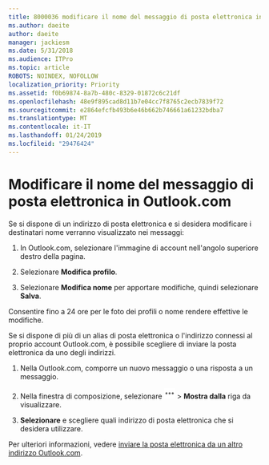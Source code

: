 ```yaml
---
title: 8000036 modificare il nome del messaggio di posta elettronica in Outlook.com
ms.author: daeite
author: daeite
manager: jackiesm
ms.date: 5/31/2018
ms.audience: ITPro
ms.topic: article
ROBOTS: NOINDEX, NOFOLLOW
localization_priority: Priority
ms.assetid: f0b69874-8a7b-480c-8329-01872c6c21df
ms.openlocfilehash: 48e9f895cad8d11b7e04cc7f8765c2ecb7839f72
ms.sourcegitcommit: e2864efcfb493b6e46b662b746661a61232bdba7
ms.translationtype: MT
ms.contentlocale: it-IT
ms.lasthandoff: 01/24/2019
ms.locfileid: "29476424"
---
```

# <a name="change-your-email-name-in-outlookcom"></a>Modificare il nome del messaggio di posta elettronica in Outlook.com

Se si dispone di un indirizzo di posta elettronica e si desidera modificare i destinatari nome verranno visualizzato nei messaggi:
  
1. In Outlook.com, selezionare l'immagine di account nell'angolo superiore destro della pagina.
    
2. Selezionare **Modifica profilo**. 
    
3. Selezionare **Modifica nome** per apportare modifiche, quindi selezionare **Salva**. 
    
Consentire fino a 24 ore per le foto dei profili o nome rendere effettive le modifiche.
  
Se si dispone di più di un alias di posta elettronica o l'indirizzo connessi al proprio account Outlook.com, è possibile scegliere di inviare la posta elettronica da uno degli indirizzi.
  
1. Nella Outlook.com, comporre un nuovo messaggio o una risposta a un messaggio.
    
2. Nella finestra di composizione, selezionare ![più l'icona di azioni di gruppo. ](media/b97ea7cd-eeb0-49c5-a564-7ca2d2e33909.png) \> **Mostra dalla** riga da visualizzare. 
    
3. **Selezionare** e scegliere quali indirizzo di posta elettronica che si desidera utilizzare. 
    
Per ulteriori informazioni, vedere [inviare la posta elettronica da un altro indirizzo Outlook.com](https://go.microsoft.com/fwlink/p/?linkid=2001701&amp;clcid=0x409).
  

